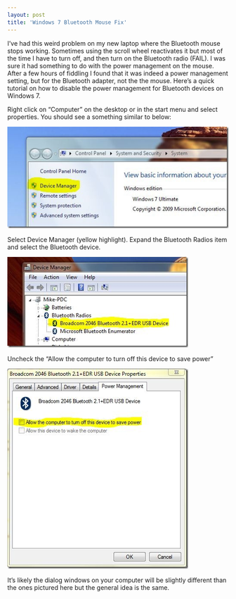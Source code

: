 ```yaml
---
layout: post
title: 'Windows 7 Bluetooth Mouse Fix'
---
```

I’ve had this weird problem on my new laptop where the Bluetooth mouse stops working. Sometimes using the scroll wheel reactivates it but most of the time I have to turn off, and then turn on the Bluetooth radio (FAIL). I was sure it had something to do with the power management on the mouse. After a few hours of fiddling I found that it was indeed a power management setting, but for the Bluetooth adapter, not the the mouse. Here’s a quick tutorial on how to disable the power management for Bluetooth devices on Windows 7.

Right click on “Computer” on the desktop or in the start menu and select properties. You should see a something similar to below:

![Windows 7 properties windows](/cdn/images/blog/Windows7BluetoothMouseFix_8F55/Capture.jpg)

Select Device Manager (yellow highlight). Expand the Bluetooth Radios item and select the Bluetooth device.

![Capture2](/cdn/images/blog/Windows7BluetoothMouseFix_8F55/Capture2.jpg)

Uncheck the “Allow the computer to turn off this device to save power”

![Capture3](/cdn/images/blog/Windows7BluetoothMouseFix_8F55/Capture3.jpg)

It’s likely the dialog windows on your computer will be slightly different than the ones pictured here but the general idea is the same.

